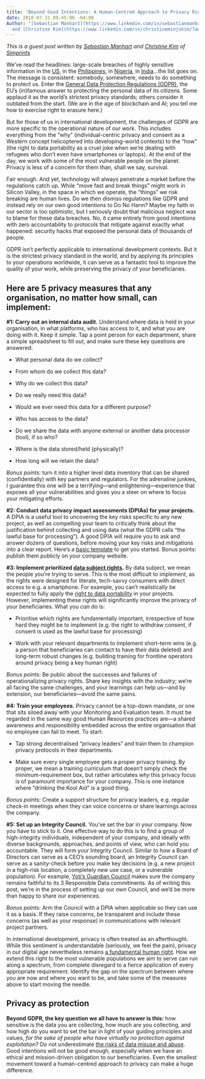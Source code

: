 ```yaml
---
title: 'Beyond Good Intentions: A Human-Centred Approach to Privacy Rights'
date: 2018-07-31 09:45:00 -04:00
Author: "[Sebastian Manhart](https://www.linkedin.com/in/sebastianmanhart/?authType=NAME_SEARCH&authToken=SL9Z&locale=en_US&trk=tyah&trkInfo=clickedVertical%3Amynetwork%2CclickedEntityId%3A91202623%2CauthType%3ANAME_SEARCH%2Cidx%3A1-1-1%2CtarId%3A1446396352955%2Ctas%3Aseb)
  and [Christine Kim](https://www.linkedin.com/in/christineminjukim/?authType=NAME_SEARCH&authToken=Y5N2&locale=en_US&trk=tyah&trkInfo=clickedVertical%3Amynetwork%2CclickedEntityId%3A91601827%2CauthType%3ANAME_SEARCH%2Cidx%3A1-1-1%2CtarId%3A1477946298677%2Ctas%3Achristine%20kim)"
---
```


*This is a guest post written by [Sebastian Manhart](https://www.linkedin.com/in/sebastianmanhart/?authType=NAME_SEARCH&authToken=SL9Z&locale=en_US&trk=tyah&trkInfo=clickedVertical%3Amynetwork%2CclickedEntityId%3A91202623%2CauthType%3ANAME_SEARCH%2Cidx%3A1-1-1%2CtarId%3A1446396352955%2Ctas%3Aseb) and [Christine Kim](https://www.linkedin.com/in/christineminjukim/?authType=NAME_SEARCH&authToken=Y5N2&locale=en_US&trk=tyah&trkInfo=clickedVertical%3Amynetwork%2CclickedEntityId%3A91601827%2CauthType%3ANAME_SEARCH%2Cidx%3A1-1-1%2CtarId%3A1477946298677%2Ctas%3Achristine%20kim) of [Simprints](https://www.simprints.com/)*

We’ve read the headlines: large-scale breaches of highly sensitive information in the [US](https://www.wired.com/2015/09/opm-now-admits-5-6m-feds-fingerprints-stolen-hackers/), in the [Philippines](http://blog.trendmicro.com/trendlabs-security-intelligence/55m-registered-voters-risk-philippine-commission-elections-hacked/), in [Nigeria](https://www.devex.com/news/new-security-concerns-raised-for-redrose-digital-payment-systems-91619), in [India](https://www.theguardian.com/world/2018/jan/04/india-national-id-database-data-leak-bought-online-aadhaar)...the list goes on. The message is consistent: somebody, somewhere, needs to do something to protect us. Enter the [General Data Protection Regulations (GDPR)](https://www.eugdpr.org/), the EU’s (in)famous answer to protecting the personal data of its citizens. Some applaud it as the world’s strictest privacy standards; others consider it outdated from the start. (We are in the age of blockchain and AI; you tell me how to exercise right to erasure here.)

But for those of us in international development, the challenges of GDPR are more specific to the operational nature of our work. This includes everything from the “why” (individual-centric privacy and consent as a Western concept helicoptered into developing-world contexts) to the “how”  (the right to data portability as a cruel joke when we’re dealing with refugees who don’t even have smartphones or laptops). At the end of the day, we work with some of the most vulnerable people on the planet. Privacy is less of a concern for them than, shall we say, survival.

Fair enough. And yet, technology will always penetrate a market before the regulations catch up. While “move fast and break things” might work in Silicon Valley, in the space in which we operate, the “things” we risk breaking are human lives. Do we then dismiss regulations like GDPR and instead rely on our own good intentions to Do No Harm? Maybe my faith in our sector is too optimistic, but I seriously doubt that malicious neglect was to blame for these data breaches. No, it came entirely from good intentions with zero accountability to protocols that mitigate against exactly what happened: security hacks that exposed the personal data of thousands of people.

GDPR isn’t perfectly applicable to international development contexts. But it is the strictest privacy standard in the world, and by applying its principles to your operations worldwide, it can serve as a fantastic tool to improve the quality of your work, while preserving the privacy of your beneficiaries.

## Here are 5 privacy measures that any organisation, no matter how small, can implement:

**#1: Carry out an internal data audit.** Understand where data is held in your organisation, in what platforms, who has access to it, and what you are doing with it. Keep it simple. Tap a point person for each department, share a simple spreadsheet to fill out, and make sure these key questions are answered:

* What personal data do we collect?

* From whom do we collect this data?

* Why do we collect this data?

* Do we really need this data?

* Would we ever need this data for a different purpose?

* Who has access to the data?

* Do we share the data with anyone external or another data processor (tool), if so who?

* Where is the data stored/held (physically)?

* How long will we retain the data?

*Bonus points:* turn it into a higher level data inventory that can be shared (confidentially) with key partners and regulators. For the adrenaline junkies, I guarantee this one will be a terrifying—and enlightening—experience that exposes all your vulnerabilities and gives you a steer on where to focus your mitigating efforts.

**#2: Conduct data privacy impact assessments (DPIAs) for your projects.** A DPIA is a useful tool to uncovering the key risks specific to any new project, as well as compelling your team to critically think about the justification behind collecting and using data (what the GDPR calls “the lawful base for processing”). A good DPIA will require you to ask and answer dozens of questions, before moving your key risks and mitigations into a clear report. Here’s a [basic template](https://ico.org.uk/media/about-the-ico/consultations/2258461/dpia-template-v04-post-comms-review-20180308.pdf) to get you started. Bonus points: publish them publicly on your company website.

**#3: Implement prioritized [data subject rights](https://ico.org.uk/for-organisations/guide-to-the-general-data-protection-regulation-gdpr/individual-rights/).** By data subject, we mean the people you’re trying to serve. This is the most difficult to implement, as the rights were designed for literate, tech-savvy consumers with direct access to e.g. a smartphone. For example, you can’t realistically be expected to fully apply the [right to data portability](https://ico.org.uk/for-organisations/guide-to-the-general-data-protection-regulation-gdpr/individual-rights/right-to-data-portability/) in your projects. However, implementing these rights will significantly improve the privacy of your beneficiaries. What you *can* do is:

* Prioritise which rights are fundamentally important, irrespective of how hard they might be to implement (e.g. the right to withdraw consent, if consent is used as the lawful base for processing)

* Work with your relevant departments to implement short-term wins (e.g. a person that beneficiaries can contact to have their data deleted) and long-term robust changes (e.g. building training for frontline operators around privacy being a key human right)

*Bonus points:* Be public about the successes and failures of operationalizing privacy rights. Share key insights with the industry; we’re all facing the same challenges, and your learnings can help us—and by extension, our beneficiaries—avoid the same pains.

**#4: Train your employees.** Privacy cannot be a top-down mandate, or one that sits siloed away with your Monitoring and Evaluation team. It must be regarded in the same way good Human Resources practices are—a shared awareness and responsibility embedded across the entire organisation that no employee can fail to meet. To start:

* Tap strong decentralised “privacy leaders” and train them to champion privacy protocols in their departments.

* Make sure every single employee gets a proper privacy training. By proper, we mean a training curriculum that doesn’t simply check the minimum-requirement box, but rather articulates *why* this privacy focus is of paramount importance for your company. This is one instance where “drinking the Kool Aid” is a good thing.

*Bonus points:* Create a support structure for privacy leaders, e.g. regular check-in meetings when they can voice concerns or share learnings across the company.

**#5: Set up an Integrity Council.** You’ve set the bar in your company. Now you have to stick to it. One effective way to do this is to find a group of high-integrity individuals, independent of your company, and ideally with diverse backgrounds, approaches, and points of view, who can hold you accountable. They will form your Integrity Council. Similar to how a Board of Directors can serve as a CEO’s sounding board, an Integrity Council can serve as a sanity-check before you make key decisions (e.g. a new project in a high-risk location, a completely new use case, or a vulnerable population). For example, [Yoti’s Guardian Council](https://www.yoti.com/about/council/) makes sure the company remains faithful to its 3 Responsible Data commitments. As of writing this post, we’re in the process of setting up our own Council, and we’d be more than happy to share our experiences.

*Bonus points:* Arm the Council with a DPIA when applicable so they can use it as a basis. If they raise concerns, be transparent and include these concerns (as well as your response) in communications with relevant project partners.

In international development, privacy is often treated as an afterthought. While this sentiment is understandable (seriously, we feel the pain), privacy in our digital age nevertheless remains [a fundamental human right](https://www.article19.org/data/files/Internet_Statement_Adopted.pdf). How we extend this right to the most vulnerable populations we aim to serve can run along a spectrum, from complete disregard to a fierce application of every appropriate requirement. Identify the gap on the spectrum between where you are now and where you want to be, and take some of the measures above to start moving the needle.

## Privacy as protection

**Beyond GDPR, the key question we all have to answer is this:** how sensitive is the data you are collecting, how much are you collecting, and how high do you want to set the bar in light of your guiding principles and values, *for the sake of people who have virtually no protection against exploitation*? Do not underestimate [the risks of data misuse and abuse](http://www.irinnews.org/opinion/2017/10/23/irresponsible-data-risks-registering-rohingya). Good intentions will not be good enough, especially when we have an ethical and mission-driven obligation to our beneficiaries. Even the smallest movement toward a human-centred approach to privacy can make a huge difference.